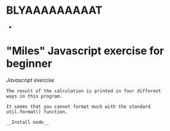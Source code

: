 
# BLYAAAAAAAAAT
-
# "Miles" Javascript exercise for beginner

*Javascript exercise*

    The result of the calculation is printed in four different
    ways in this program.

    It seems that you cannot format much with the standard
    util.format() function.

    __Install node__
